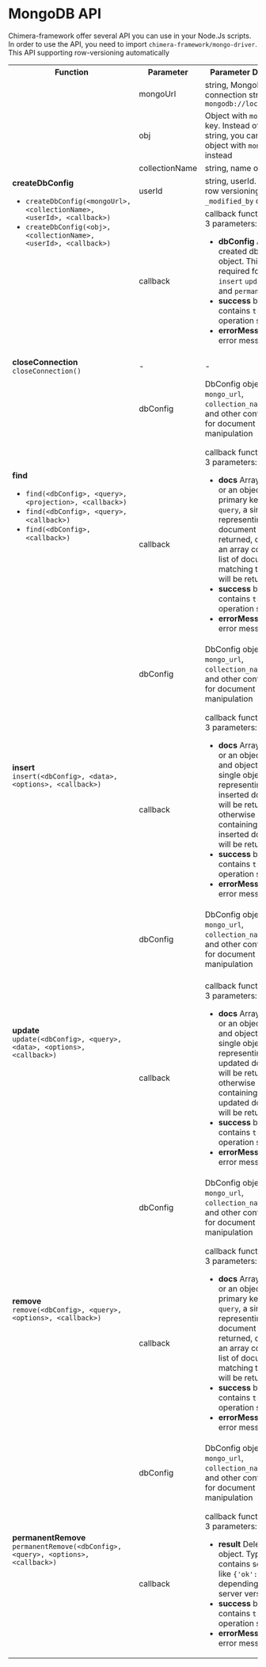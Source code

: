 # MongoDB API

Chimera-framework offer several API you can use in your Node.Js scripts. In order to use the API, you need to import `chimera-framework/mongo-driver`. This API supporting row-versioning automatically

<table>
    <tr>
        <th>Function</th>
        <th>Parameter</th>
        <th>Parameter Description</th>
        <th>Function Description</th>
    </tr>
    <!-- createDbConfig -->
    <tr>
        <td rowspan="5">
            <b>createDbConfig</b><br />
            <ul>
                <li><code>createDbConfig(&lt;mongoUrl&gt;, &lt;collectionName&gt;, &lt;userId&gt;, &lt;callback&gt;)</code></li>
                <li><code>createDbConfig(&lt;obj&gt;, &lt;collectionName&gt;, &lt;userId&gt;, &lt;callback&gt;)</code></li>
            </ul>
        </td>
        <td>mongoUrl</td>
        <td>string, MongoDB connection string (e.g: <code>mongodb://localhost/test</code></td>
        <td rowspan="5">
            <p>
                Creating a dbConfig object, which is required for <code>find</code> <code>insert</code> <code>update</code> <code>remove</code> and <code>permanentRemove</code>
            </p>
            <p>
                If callback is empty, then the created dbConfig will be shown in stdout.
            </p>
        </td>
    </tr>
    <tr>
        <td>obj</td>
        <td>Object with <code>mongo_url</code> key. Instead of literal string, you can pass an object with <code>mongo_url</code> key instead</td>
    </tr>
    <tr>
        <td>collectionName</td>
        <td>string, name of collection</td>
    </tr>
    <tr>
        <td>userId</td>
        <td>string, userId. Used for row versioning to fill up <code>_modified_by</code> column</td>
    </tr>
    <tr>
        <td>callback</td>
        <td>
            callback function, require 3 parameters:
            <ul>
                <li>
                    <b>dbConfig</b>
                    A newly created dbConfig object. This object is required for <code>find</code> <code>insert</code> <code>update</code> <code>remove</code> and <code>permanentRemove</code>
                </li>
                <li>
                    <b>success</b>
                    boolean, contains <code>true</code> if the operation succeed
                </li>
                <li>
                    <b>errorMessage</b>
                    string, error message
                </li>
            </ul>
        </td>
    </tr>
    <!-- closeConnection -->
    <tr>
        <td>
            <b>closeConnection</b><br />
            <code>closeConnection()</code>
        </td>
        <td>-</td>
        <td>-</td>
        <td>Close database connection manually</td>
    </tr>
    <!-- find -->
    <tr>
        <td rowspan="4">
            <b>find</b><br />
            <ul>
                <li><code>find(&lt;dbConfig&gt;, &lt;query&gt;, &lt;projection&gt;, &lt;callback&gt;)</code></li>
                <li><code>find(&lt;dbConfig&gt;, &lt;query&gt;, &lt;callback&gt;)</code></li>
                <li><code>find(&lt;dbConfig&gt;, &lt;callback&gt;)</code></li>
            </ul>
        </td>
        <td>dbConfig</td>
        <td>DbConfig object contains <code>mongo_url</code>, <code>collection_name</code>, <code>user_id</code> and other configurations for document manipulation</td>
        <td rowspan="4">
            <p>Get documents based on query and projection</p>
        </td>
    </tr>
    <tr>
        <td></td>
        <td></td>
    </tr>
    <tr>
        <td></td>
        <td></td>
    </tr>
    <tr>
        <td>callback</td>
        <td>
            callback function, require 3 parameters:
            <ul>
                <li>
                    <b>docs</b>
                    Array of object or an object. If you put primary key value as <code>query</code>, a single object representing the document will be returned, otherwise an array containing list of documents matching the <code>query</code> will be returned
                </li>
                <li>
                    <b>success</b>
                    boolean, contains <code>true</code> if the operation succeed
                </li>
                <li>
                    <b>errorMessage</b>
                    string, error message
                </li>
            </ul>
        </td>
    </tr>
    <!-- insert -->
    <tr>
        <td rowspan="4">
            <b>insert</b><br />
            <code>insert(&lt;dbConfig&gt;, &lt;data&gt;, &lt;options&gt;, &lt;callback&gt;)</code>
        </td>
        <td>dbConfig</td>
        <td>DbConfig object contains <code>mongo_url</code>, <code>collection_name</code>, <code>user_id</code> and other configurations for document manipulation</td>
        <td rowspan="4">Insert new document/documents into collection</td>
    </tr>
    <tr>
        <td></td>
        <td></td>
    </tr>
    <tr>
        <td></td>
        <td></td>
    </tr>
    <tr>
        <td>callback</td>
        <td>
            callback function, require 3 parameters:
            <ul>
                <li>
                    <b>docs</b>
                    Array of object or an object. If you put and object as <code>data</code>, a single object representing the inserted document will be returned, otherwise an array containing list of inserted documents will be returned
                </li>
                <li>
                    <b>success</b>
                    boolean, contains <code>true</code> if the operation succeed
                </li>
                <li>
                    <b>errorMessage</b>
                    string, error message
                </li>
            </ul>
        </td>
    </tr>
    <!-- update -->
    <tr>
        <td rowspan="5">
            <b>update</b><br />
            <code>update(&lt;dbConfig&gt;, &lt;query&gt;, &lt;data&gt;, &lt;options&gt;, &lt;callback&gt;)</code>
        </td>
        <td>dbConfig</td>
        <td>DbConfig object contains <code>mongo_url</code>, <code>collection_name</code>, <code>user_id</code> and other configurations for document manipulation</td>
        <td rowspan="5">Update document/documents based on <code>query</code> and <code>data</code></td>
    </tr>
    <tr>
        <td></td>
        <td></td>
    </tr>
    <tr>
        <td></td>
        <td></td>
    </tr>
    <tr>
        <td></td>
        <td></td>
    </tr>
    <tr>
        <td>callback</td>
        <td>
            callback function, require 3 parameters:
            <ul>
                <li>
                    <b>docs</b>
                    Array of object or an object. If you put and object as <code>data</code>, a single object representing the updated document will be returned, otherwise an array containing list of updated documents will be returned
                </li>
                <li>
                    <b>success</b>
                    boolean, contains <code>true</code> if the operation succeed
                </li>
                <li>
                    <b>errorMessage</b>
                    string, error message
                </li>
            </ul>
        </td>
    </tr>
    <!-- remove -->
    <tr>
        <td rowspan="4">
            <b>remove</b><br />
            <code>remove(&lt;dbConfig&gt;, &lt;query&gt;, &lt;options&gt;, &lt;callback&gt;)</code>
        </td>
        <td>dbConfig</td>
        <td>DbConfig object contains <code>mongo_url</code>, <code>collection_name</code>, <code>user_id</code> and other configurations for document manipulation</td>
        <td rowspan="4">Put deleted-flag into document/documents in collection</td>
    </tr>
    <tr>
        <td></td>
        <td></td>
    </tr>
    <tr>
        <td></td>
        <td></td>
    </tr>
    <tr>
        <td>callback</td>
        <td>
            callback function, require 3 parameters:
            <ul>
                <li>
                    <b>docs</b>
                    Array of object or an object. If you put primary key value as <code>query</code>, a single object representing the document will be returned, otherwise an array containing list of documents matching the <code>query</code> will be returned
                </li>
                <li>
                    <b>success</b>
                    boolean, contains <code>true</code> if the operation succeed
                </li>
                <li>
                    <b>errorMessage</b>
                    string, error message
                </li>
            </ul>
        </td>
    </tr>
    <!-- permanentRemove -->
    <tr>
        <td rowspan="4">
            <b>permanentRemove</b><br />
            <code>permanentRemove(&lt;dbConfig&gt;, &lt;query&gt;, &lt;options&gt;, &lt;callback&gt;)</code>
        </td>
        <td>dbConfig</td>
        <td>DbConfig object contains <code>mongo_url</code>, <code>collection_name</code>, <code>user_id</code> and other configurations for document manipulation</td>
        <td rowspan="4">Remove document/documents from collection</td>
    </tr>
    <tr>
        <td></td>
        <td></td>
    </tr>
    <tr>
        <td></td>
        <td></td>
    </tr>
    <tr>
        <td>callback</td>
        <td>
            callback function, require 3 parameters:
            <ul>
                <li>
                    <b>result</b>
                    Deletion result object. Typically contains something like <code>{'ok':1, 'n':4}</code> depending on your server version.
                </li>
                <li>
                    <b>success</b>
                    boolean, contains <code>true</code> if the operation succeed
                </li>
                <li>
                    <b>errorMessage</b>
                    string, error message
                </li>
            </ul>
        </td>
    </tr>
</table>

